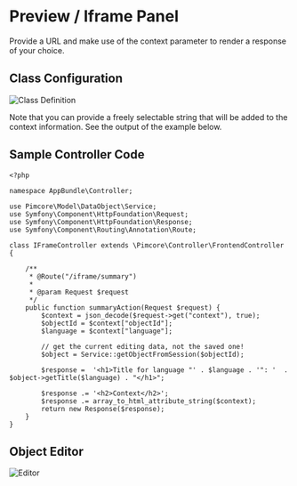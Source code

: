 # Preview / Iframe Panel

Provide a URL and make use of the context parameter to render a response of your choice.
 
## Class Configuration
![Class Definition](../../../img/iframe_class_definition.png)

Note that you can provide a freely selectable string that will be added to the context information. See the output of the example below.

## Sample Controller Code
```
<?php

namespace AppBundle\Controller;

use Pimcore\Model\DataObject\Service;
use Symfony\Component\HttpFoundation\Request;
use Symfony\Component\HttpFoundation\Response;
use Symfony\Component\Routing\Annotation\Route;

class IFrameController extends \Pimcore\Controller\FrontendController
{

    /**
     * @Route("/iframe/summary")
     *
     * @param Request $request
     */
    public function summaryAction(Request $request) {
        $context = json_decode($request->get("context"), true);
        $objectId = $context["objectId"];
        $language = $context["language"];

        // get the current editing data, not the saved one! 
        $object = Service::getObjectFromSession($objectId);

        $response =  '<h1>Title for language "' . $language . '": '  . $object->getTitle($language) . "</h1>";

        $response .= '<h2>Context</h2>';
        $response .= array_to_html_attribute_string($context);
        return new Response($response);
    }
}

```

## Object Editor

![Editor](../../../img/iframe_object_editor.png)
